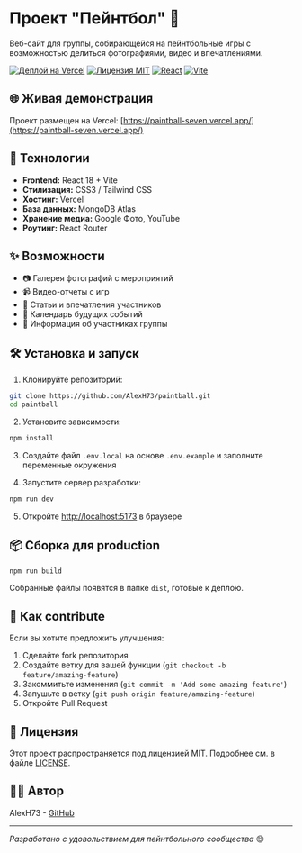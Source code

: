 # Проект "Пейнтбол" 🎯

Веб-сайт для группы, собирающейся на пейнтбольные игры с возможностью делиться фотографиями, видео и впечатлениями.

[![Деплой на Vercel](https://img.shields.io/badge/Deployed_on-Vercel-black?style=for-the-badge&logo=vercel)](https://paintball-seven.vercel.app/)
[![Лицензия MIT](https://img.shields.io/badge/License-MIT-green?style=for-the-badge)](LICENSE)
[![React](https://img.shields.io/badge/React-18.2-blue?style=for-the-badge&logo=react)](https://reactjs.org/)
[![Vite](https://img.shields.io/badge/Vite-4.0-purple?style=for-the-badge&logo=vite)](https://vitejs.dev/)

## 🌐 Живая демонстрация

Проект размещен на Vercel: [https://paintball-seven.vercel.app/](https://paintball-seven.vercel.app/)

## 🚀 Технологии

- **Frontend:** React 18 + Vite
- **Стилизация:** CSS3 / Tailwind CSS
- **Хостинг:** Vercel
- **База данных:** MongoDB Atlas
- **Хранение медиа:** Google Фото, YouTube
- **Роутинг:** React Router

## ✨ Возможности

- 📷 Галерея фотографий с мероприятий
- 📹 Видео-отчеты с игр
- 📝 Статьи и впечатления участников
- 📅 Календарь будущих событий
- 👥 Информация об участниках группы

## 🛠 Установка и запуск

1. Клонируйте репозиторий:
```bash
git clone https://github.com/AlexH73/paintball.git
cd paintball
```

2. Установите зависимости:
```bash
npm install
```

3. Создайте файл `.env.local` на основе `.env.example` и заполните переменные окружения

4. Запустите сервер разработки:
```bash
npm run dev
```

5. Откройте [http://localhost:5173](http://localhost:5173) в браузере

## 📦 Сборка для production

```bash
npm run build
```

Собранные файлы появятся в папке `dist`, готовые к деплою.

## 🤝 Как contribute

Если вы хотите предложить улучшения:

1. Сделайте fork репозитория
2. Создайте ветку для вашей функции (`git checkout -b feature/amazing-feature`)
3. Закоммитьте изменения (`git commit -m 'Add some amazing feature'`)
4. Запушьте в ветку (`git push origin feature/amazing-feature`)
5. Откройте Pull Request

## 📄 Лицензия

Этот проект распространяется под лицензией MIT. Подробнее см. в файле [LICENSE](LICENSE).

## 👨‍💻 Автор

AlexH73 - [GitHub](https://github.com/AlexH73)

---

*Разработано с удовольствием для пейнтбольного сообщества* 😊

